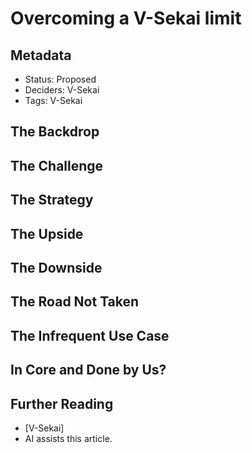 # Overcoming a V-Sekai limit
  
## Metadata  
  
- Status: Proposed <!-- Draft | Proposed | Rejected | Accepted | Deprecated | Superseded by -->  
- Deciders: V-Sekai  
- Tags: V-Sekai  
  
## The Backdrop  
  
## The Challenge  
  
## The Strategy  
  
## The Upside  
  
## The Downside  
  
## The Road Not Taken  
  
## The Infrequent Use Case  
  
## In Core and Done by Us?   
  
## Further Reading  
  
- [V-Sekai]
- AI assists this article.  
